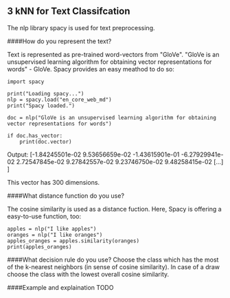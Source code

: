 ## 3 kNN for Text Classifcation
The nlp library spacy is used for text preprocessing.

####How do you represent the text?

Text is represented as pre-trained word-vectors from "GloVe". "GloVe is an unsupervised learning algorithm for obtaining vector representations for words" - GloVe.
Spacy provides an easy meathod to do so:

```
import spacy

print("Loading spacy...")
nlp = spacy.load("en_core_web_md")
print("Spacy loaded.")

doc = nlp("GloVe is an unsupervised learning algorithm for obtaining vector representations for words")

if doc.has_vector:
    print(doc.vector) 
```

Output: 
[-1.84245501e-02  9.53656659e-02 -1.43615901e-01 -6.27929941e-02
  2.72547845e-02  9.27842557e-02  9.23746750e-02  9.48258415e-02 [...]
]

This vector has 300 dimensions.

####What distance function do you use?

The cosine similarity is used as a distance fuction.
Here, Spacy is offering a easy-to-use function, too:

```
apples = nlp("I like apples")
oranges = nlp("I like oranges")
apples_oranges = apples.similarity(oranges)
print(apples_oranges)
```

####What decision rule do you use?
Choose the class which has the most of the k-nearest neighbors (in sense of cosine similarity).
In case of a draw choose the class with the lowest overall cosine similarity.

####Example and explaination
TODO
